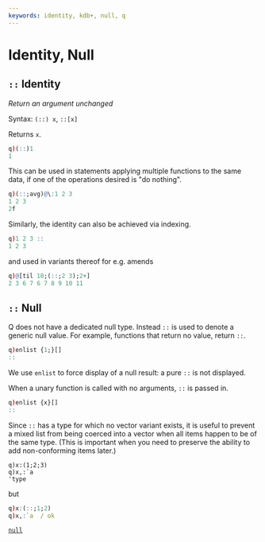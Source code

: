 ```yaml
---
keywords: identity, kdb+, null, q
---
```


# Identity, Null


## `::` Identity

_Return an argument unchanged_

Syntax: `(::) x`, `::[x]`
  
Returns `x`.

```q
q)(::)1
1
```

This can be used in statements applying multiple functions to the same data, if one of the operations desired is "do nothing".

```q
q)(::;avg)@\:1 2 3
1 2 3
2f
```

Similarly, the identity can also be achieved via indexing.

```q
q)1 2 3 ::
1 2 3
```

and used in variants thereof for e.g. amends

```q
q)@[til 10;(::;2 3);2+]
2 3 6 7 6 7 8 9 10 11
```


## `::` Null

Q does not have a dedicated null type. Instead `::` is used to denote a generic null value. For example, functions that return no value, return `::`.

```q
q)enlist {1;}[]
::
```

We use `enlist` to force display of a null result: a pure `::` is not displayed.

When a unary function is called with no arguments, `::` is passed in.

```q
q)enlist {x}[]
::
```

Since `::` has a type for which no vector variant exists, it is useful to prevent a mixed list from being coerced into a vector when all items happen to be of the same type. (This is important when you need to preserve the ability to add non-conforming items later.)

```
q)x:(1;2;3)
q)x,:`a
'type
```

but

```q
q)x:(::;1;2)
q)x,:`a  / ok
```


<i class="far fa-hand-point-right"></i>
[`null`](null.md)